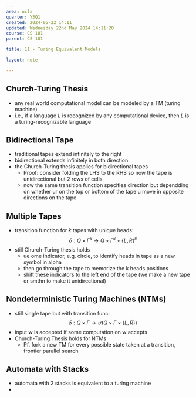 ```yaml
---
area: ucla
quarter: Y3Q1
created: 2024-05-22 14:11
updated: Wednesday 22nd May 2024 14:11:20
course: CS 181
parent: CS 181

title: 11 - Turing Equivalent Models

layout: note

---
```

## Church-Turing Thesis
- any real world computational model can be modeled by a TM (turing machine)
- i.e., if a language $L$ is recognized by any computational device, then $L$ is a turing-recognizable language
## Bidirectional Tape
- traditional tapes extend infinitely to the right
- bidirectional extends infinitely in both direction
- the Church-Turing thesis applies for bidirectional tapes
	- Proof: consider folding the LHS to the RHS so now the tape is unidirectional but 2 rows of cells
	- now the same transition function specifies direction but dependding on whether ur on the top or bottom of the tape u move in opposite directions on the tape
## Multiple Tapes
- transition function for $k$ tapes with unique heads: $$\delta:Q\times \Gamma^k\to Q\times\Gamma^k\times\{L,R\}^k$$
- still Church-Turing thesis holds
	- ue ome indicator, e.g. circle, to identify heads in tape as a new symbol in alpha
	- then go through the tape to memorize the k heads positions
	- shift these indicators to the left end of the tape (we make a new tape or smthn to make it unidirectional)
## Nondeterministic Turing Machines (NTMs)
- still single tape but with transition func: $$\delta:Q\times\Gamma\to\mathcal P\big( Q\times\Gamma\times\{L,R\}\big)$$
- input w is accepted if some computation on w accepts
- Church-Turing Thesis holds for NTMs
	- Pf. fork a new TM for every possible state taken at a transition, frontier parallel search
## Automata with Stacks
- automata with 2 stacks is equivalent to a turing machine
- 
